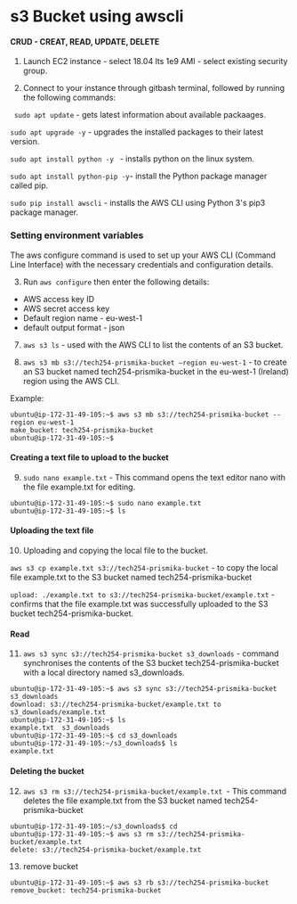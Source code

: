 # s3 Bucket using awscli 

#### CRUD - CREAT, READ, UPDATE, DELETE 

1) Launch EC2 instance - select 18.04 lts 1e9 AMI - select existing security group.

2)  Connect to your instance through gitbash terminal, followed by running the following commands:

` sudo apt update` - gets latest information about available packaages.

`sudo apt upgrade -y` - upgrades the installed packages to their latest version. 

`sudo apt install python -y ` - installs python on the linux system. 

`sudo apt install python-pip -y`-  install the Python package manager called pip.

`sudo pip install awscli` -  installs the AWS CLI using Python 3's pip3 package manager.


### Setting environment variables

The aws configure command is used to set up your AWS CLI (Command Line Interface) with the necessary credentials and configuration details.

3) Run `aws configure` then enter the following details: 

- AWS access key ID
- AWS secret access key
- Default region name - eu-west-1
- default output format - json

7) `aws s3 ls` - used with the AWS CLI to list the contents of an S3 bucket. 

8) `aws s3 mb s3://tech254-prismika-bucket —region eu-west-1` -  to create an S3 bucket named tech254-prismika-bucket in the eu-west-1 (Ireland) region using the AWS CLI.

Example:

```
ubuntu@ip-172-31-49-105:~$ aws s3 mb s3://tech254-prismika-bucket --region eu-west-1
make_bucket: tech254-prismika-bucket
ubuntu@ip-172-31-49-105:~$
```

#### Creating a text file to upload to the bucket

9) `sudo nano example.txt` - This command opens the text editor nano with the file example.txt for editing. 

```
ubuntu@ip-172-31-49-105:~$ sudo nano example.txt
ubuntu@ip-172-31-49-105:~$ ls

```
#### Uploading the text file

10) Uploading and copying the local file to the bucket.

`aws s3 cp example.txt s3://tech254-prismika-bucket` - to copy the local file example.txt to the S3 bucket named tech254-prismika-bucket

`upload: ./example.txt to s3://tech254-prismika-bucket/example.txt` - confirms that the file example.txt was successfully uploaded to the S3 bucket tech254-prismika-bucket.

#### Read

11) `aws s3 sync s3://tech254-prismika-bucket s3_downloads` - command synchronises the contents of the S3 bucket tech254-prismika-bucket with a local directory named s3_downloads.

```
ubuntu@ip-172-31-49-105:~$ aws s3 sync s3://tech254-prismika-bucket s3_downloads
download: s3://tech254-prismika-bucket/example.txt to s3_downloads/example.txt
ubuntu@ip-172-31-49-105:~$ ls
example.txt  s3_downloads
ubuntu@ip-172-31-49-105:~$ cd s3_downloads
ubuntu@ip-172-31-49-105:~/s3_downloads$ ls
example.txt
```

#### Deleting the bucket

12) `aws s3 rm s3://tech254-prismika-bucket/example.txt `- 
 This command deletes the file example.txt from the S3 bucket named tech254-prismika-bucket

```
ubuntu@ip-172-31-49-105:~/s3_downloads$ cd
ubuntu@ip-172-31-49-105:~$ aws s3 rm s3://tech254-prismika-bucket/example.txt
delete: s3://tech254-prismika-bucket/example.txt
```

13) remove bucket

```
ubuntu@ip-172-31-49-105:~$ aws s3 rb s3://tech254-prismika-bucket
remove_bucket: tech254-prismika-bucket

```